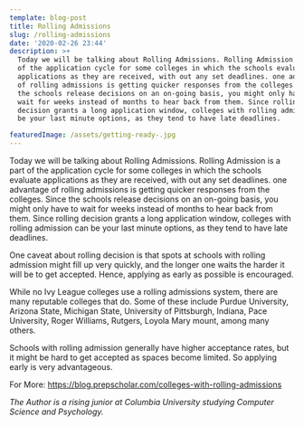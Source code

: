 ```yaml
---
template: blog-post
title: Rolling Admissions
slug: /rolling-admissions
date: '2020-02-26 23:44'
description: >+
  Today we will be talking about Rolling Admissions. Rolling Admission is a part
  of the application cycle for some colleges in which the schools evaluate
  applications as they are received, with out any set deadlines. one advantage
  of rolling admissions is getting quicker responses from the colleges. Since
  the schools release decisions on an on-going basis, you might only have to
  wait for weeks instead of months to hear back from them. Since rolling
  decision grants a long application window, colleges with rolling admission can
  be your last minute options, as they tend to have late deadlines.

featuredImage: /assets/getting-ready-.jpg
---
```

Today we will be talking about Rolling Admissions. Rolling Admission is a part of the application cycle for some colleges in which the schools evaluate applications as they are received, with out any set deadlines. one advantage of rolling admissions is getting quicker responses from the colleges. Since the schools release decisions on an on-going basis, you might only have to wait for weeks instead of months to hear back from them. Since rolling decision grants a long application window, colleges with rolling admission can be your last minute options, as they tend to have late deadlines.

One caveat about rolling decision is that spots at schools with rolling admission might fill up very quickly, and the longer one waits the harder it will be to get accepted. Hence, applying as early as possible is encouraged.

While no Ivy League colleges use a rolling admissions system, there are many reputable colleges that do. Some of these include Purdue University, Arizona State, Michigan State, University of Pittsburgh, Indiana, Pace University, Roger Williams, Rutgers, Loyola Mary mount, among many others.

Schools with rolling admission generally have higher acceptance rates, but it might be hard to get accepted as spaces become limited. So applying early is very advantageous.

For More: <https://blog.prepscholar.com/colleges-with-rolling-admissions>

[](https://ctpethiopia.org/blog/tag/ctp%e2%80%acweeklytips/)

*The Author is a rising junior at Columbia University studying Computer Science and Psychology.*
